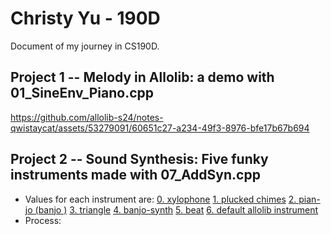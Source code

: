 # Christy Yu - 190D

Document of my journey in CS190D.

## Project 1 -- Melody in Allolib: a demo with 01_SineEnv_Piano.cpp
https://github.com/allolib-s24/notes-qwistaycat/assets/53279091/60651c27-a234-49f3-8976-bfe17b67b694
## Project 2 -- Sound Synthesis: Five funky instruments made with 07_AddSyn.cpp
- Values for each instrument are:
[0. xylophone](allolib_playground/tutorials/synthesis/bin/AddSyn-data/0.preset)
[1. plucked chimes](myLib/README.md)
[2. pian-jo (banjo )](myLib/README.md)
[3. triangle](myLib/README.md)
[4. banjo-synth](myLib/README.md)
[5. beat](myLib/README.md)
[6. default allolib instrument](myLib/README.md)
- Process:
